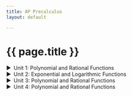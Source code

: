 ```yaml
---
title: AP Precalculus
layout: default

---
```


# {{ page.title }}

<style>
details summary {
    cursor: pointer;
    list-style: none;
    position: relative;
    padding-left: 20px; /* Add space for the custom arrow */
}

details summary::before {
    content: "▶";  /* Closed state arrow */
    position: absolute;
    left: 0;
}

details[open] summary::before {
    content: "▼";  /* Open state arrow */
}
  
details > div {
    margin-left: 20px; /* Indent the contents of the dropdown */
}
</style>

<details>
  <summary>Unit 1: Polynomial and Rational Functions</summary>
  <div>
    <a href="/units1/unit1.md">1.1: Bingus</a><br>
    <a href="/units1/unit1.md">1.2: Bingus2</a><br>
  </div>
</details>

<details>
  <summary>Unit 2: Exponential and Logarithmic Functions</summary>
  <div>
    <a href="/units1/unit1.md">1.1: Bingus</a><br>
    <a href="/units1/unit1.md">1.2: Bingus2</a><br>
  </div>
</details>

<details>
  <summary>Unit 3: Polynomial and Rational Functions</summary>
  <div>
    <a href="/units1/unit1.md">1.1: Bingus</a><br>
    <a href="/units1/unit1.md">1.2: Bingus2</a><br>
  </div>
</details>

<details>
  <summary>Unit 4: Polynomial and Rational Functions</summary>
  <div>
    <a href="/units1/unit1.md">1.1: Bingus</a><br>
    <a href="/units1/unit1.md">1.2: Bingus2</a><br>
  </div>
</details>
<br><br><br>
<!-- Add the Collapse All text (initially hidden) -->
<p id="collapseText" style="display: none; cursor: pointer; color: cyan;" onclick="collapseAll()">Collapse All</p>

<!-- Add JavaScript for collapsing all dropdowns and showing/hiding the text -->
<script>
// Function to collapse all open <details> elements
function collapseAll() {
  const details = document.querySelectorAll("details");
  details.forEach((detail) => {
    detail.removeAttribute("open");
  });
  toggleCollapseText();  // Hide the Collapse All text once all are collapsed
}

// Function to show/hide the Collapse All text based on open details
function toggleCollapseText() {
  const details = document.querySelectorAll("details");
  const collapseText = document.getElementById("collapseText");
  
  // Check if any <details> are open
  const anyOpen = Array.from(details).some((detail) => detail.hasAttribute("open"));

  // Show the Collapse All text if any <details> are open, otherwise hide it
  if (anyOpen) {
    collapseText.style.display = "block";
  } else {
    collapseText.style.display = "none";
  }
}

// Add event listeners to each <details> to monitor for open/close changes
document.querySelectorAll("details").forEach((detail) => {
  detail.addEventListener("toggle", toggleCollapseText);
});
</script>

<!--
https://precalculus.flippedmath.com/ap-precalc.html
https://mathspace.co/textbooks/syllabuses/Syllabus-1171/topics/Topic-22118/
https://precalculus.flippedmath.com/unit-1a-review.html


-->












